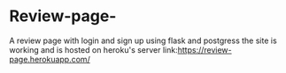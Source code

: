 # Review-page-
A review page with login and sign up using flask and postgress
the site is working and is hosted on heroku's server
link:https://review-page.herokuapp.com/
